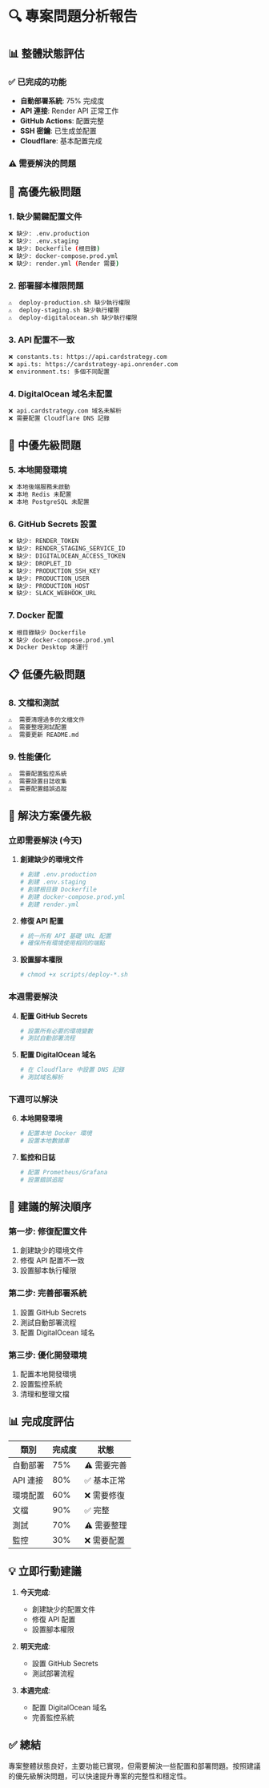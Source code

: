 # 🔍 專案問題分析報告

## 📊 **整體狀態評估**

### ✅ **已完成的功能**
- **自動部署系統**: 75% 完成度
- **API 連接**: Render API 正常工作
- **GitHub Actions**: 配置完整
- **SSH 密鑰**: 已生成並配置
- **Cloudflare**: 基本配置完成

### ⚠️ **需要解決的問題**

## 🚨 **高優先級問題**

### 1. **缺少關鍵配置文件**
```bash
❌ 缺少: .env.production
❌ 缺少: .env.staging
❌ 缺少: Dockerfile (根目錄)
❌ 缺少: docker-compose.prod.yml
❌ 缺少: render.yml (Render 需要)
```

### 2. **部署腳本權限問題**
```bash
⚠️  deploy-production.sh 缺少執行權限
⚠️  deploy-staging.sh 缺少執行權限
⚠️  deploy-digitalocean.sh 缺少執行權限
```

### 3. **API 配置不一致**
```bash
❌ constants.ts: https://api.cardstrategy.com
❌ api.ts: https://cardstrategy-api.onrender.com
❌ environment.ts: 多個不同配置
```

### 4. **DigitalOcean 域名未配置**
```bash
❌ api.cardstrategy.com 域名未解析
❌ 需要配置 Cloudflare DNS 記錄
```

## 🔧 **中優先級問題**

### 5. **本地開發環境**
```bash
❌ 本地後端服務未啟動
❌ 本地 Redis 未配置
❌ 本地 PostgreSQL 未配置
```

### 6. **GitHub Secrets 設置**
```bash
❌ 缺少: RENDER_TOKEN
❌ 缺少: RENDER_STAGING_SERVICE_ID
❌ 缺少: DIGITALOCEAN_ACCESS_TOKEN
❌ 缺少: DROPLET_ID
❌ 缺少: PRODUCTION_SSH_KEY
❌ 缺少: PRODUCTION_USER
❌ 缺少: PRODUCTION_HOST
❌ 缺少: SLACK_WEBHOOK_URL
```

### 7. **Docker 配置**
```bash
❌ 根目錄缺少 Dockerfile
❌ 缺少 docker-compose.prod.yml
❌ Docker Desktop 未運行
```

## 📋 **低優先級問題**

### 8. **文檔和測試**
```bash
⚠️  需要清理過多的文檔文件
⚠️  需要整理測試配置
⚠️  需要更新 README.md
```

### 9. **性能優化**
```bash
⚠️  需要配置監控系統
⚠️  需要設置日誌收集
⚠️  需要配置錯誤追蹤
```

## 🚀 **解決方案優先級**

### **立即需要解決 (今天)**

1. **創建缺少的環境文件**
   ```bash
   # 創建 .env.production
   # 創建 .env.staging
   # 創建根目錄 Dockerfile
   # 創建 docker-compose.prod.yml
   # 創建 render.yml
   ```

2. **修復 API 配置**
   ```bash
   # 統一所有 API 基礎 URL 配置
   # 確保所有環境使用相同的端點
   ```

3. **設置腳本權限**
   ```bash
   # chmod +x scripts/deploy-*.sh
   ```

### **本週需要解決**

4. **配置 GitHub Secrets**
   ```bash
   # 設置所有必要的環境變數
   # 測試自動部署流程
   ```

5. **配置 DigitalOcean 域名**
   ```bash
   # 在 Cloudflare 中設置 DNS 記錄
   # 測試域名解析
   ```

### **下週可以解決**

6. **本地開發環境**
   ```bash
   # 配置本地 Docker 環境
   # 設置本地數據庫
   ```

7. **監控和日誌**
   ```bash
   # 配置 Prometheus/Grafana
   # 設置錯誤追蹤
   ```

## 🎯 **建議的解決順序**

### **第一步: 修復配置文件**
1. 創建缺少的環境文件
2. 修復 API 配置不一致
3. 設置腳本執行權限

### **第二步: 完善部署系統**
1. 設置 GitHub Secrets
2. 測試自動部署流程
3. 配置 DigitalOcean 域名

### **第三步: 優化開發環境**
1. 配置本地開發環境
2. 設置監控系統
3. 清理和整理文檔

## 📊 **完成度評估**

| 類別 | 完成度 | 狀態 |
|------|--------|------|
| 自動部署 | 75% | ⚠️ 需要完善 |
| API 連接 | 80% | ✅ 基本正常 |
| 環境配置 | 60% | ❌ 需要修復 |
| 文檔 | 90% | ✅ 完整 |
| 測試 | 70% | ⚠️ 需要整理 |
| 監控 | 30% | ❌ 需要配置 |

## 💡 **立即行動建議**

1. **今天完成**:
   - 創建缺少的配置文件
   - 修復 API 配置
   - 設置腳本權限

2. **明天完成**:
   - 設置 GitHub Secrets
   - 測試部署流程

3. **本週完成**:
   - 配置 DigitalOcean 域名
   - 完善監控系統

## ✅ **總結**

專案整體狀態良好，主要功能已實現，但需要解決一些配置和部署問題。按照建議的優先級解決問題，可以快速提升專案的完整性和穩定性。
